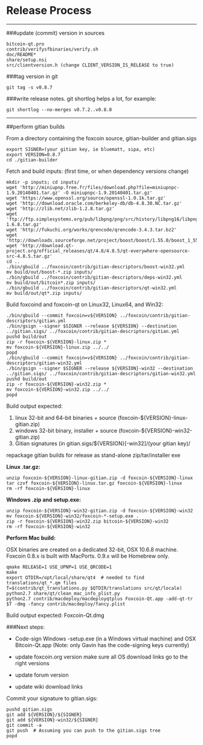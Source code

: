 Release Process
====================

* * *

###update (commit) version in sources


	bitcoin-qt.pro
	contrib/verifysfbinaries/verify.sh
	doc/README*
	share/setup.nsi
	src/clientversion.h (change CLIENT_VERSION_IS_RELEASE to true)

###tag version in git

	git tag -s v0.8.7

###write release notes. git shortlog helps a lot, for example:

	git shortlog --no-merges v0.7.2..v0.8.0

* * *

##perform gitian builds

 From a directory containing the foxcoin source, gitian-builder and gitian.sigs
  
	export SIGNER=(your gitian key, ie bluematt, sipa, etc)
	export VERSION=0.8.7
	cd ./gitian-builder

 Fetch and build inputs: (first time, or when dependency versions change)

	mkdir -p inputs; cd inputs/
	wget 'http://miniupnp.free.fr/files/download.php?file=miniupnpc-1.9.20140401.tar.gz' -O miniupnpc-1.9.20140401.tar.gz'
	wget 'https://www.openssl.org/source/openssl-1.0.1k.tar.gz'
	wget 'http://download.oracle.com/berkeley-db/db-4.8.30.NC.tar.gz'
	wget 'http://zlib.net/zlib-1.2.8.tar.gz'
	wget 'ftp://ftp.simplesystems.org/pub/libpng/png/src/history/libpng16/libpng-1.6.8.tar.gz'
	wget 'http://fukuchi.org/works/qrencode/qrencode-3.4.3.tar.bz2'
	wget 'http://downloads.sourceforge.net/project/boost/boost/1.55.0/boost_1_55_0.tar.bz2'
	wget 'http://download.qt-project.org/official_releases/qt/4.8/4.8.5/qt-everywhere-opensource-src-4.8.5.tar.gz'
	cd ..
	./bin/gbuild ../foxcoin/contrib/gitian-descriptors/boost-win32.yml
	mv build/out/boost-*.zip inputs/
	./bin/gbuild ../foxcoin/contrib/gitian-descriptors/deps-win32.yml
	mv build/out/bitcoin*.zip inputs/
	./bin/gbuild ../foxcoin/contrib/gitian-descriptors/qt-win32.yml
	mv build/out/qt*.zip inputs/

 Build foxcoind and foxcoin-qt on Linux32, Linux64, and Win32:
  
	./bin/gbuild --commit foxcoin=v${VERSION} ../foxcoin/contrib/gitian-descriptors/gitian.yml
	./bin/gsign --signer $SIGNER --release ${VERSION} --destination ../gitian.sigs/ ../foxcoin/contrib/gitian-descriptors/gitian.yml
	pushd build/out
	zip -r foxcoin-${VERSION}-linux.zip *
	mv foxcoin-${VERSION}-linux.zip ../../
	popd
	./bin/gbuild --commit foxcoin=v${VERSION} ../foxcoin/contrib/gitian-descriptors/gitian-win32.yml
	./bin/gsign --signer $SIGNER --release ${VERSION}-win32 --destination ../gitian.sigs/ ../foxcoin/contrib/gitian-descriptors/gitian-win32.yml
	pushd build/out
	zip -r foxcoin-${VERSION}-win32.zip *
	mv foxcoin-${VERSION}-win32.zip ../../
	popd

  Build output expected:

  1. linux 32-bit and 64-bit binaries + source (foxcoin-${VERSION}-linux-gitian.zip)
  2. windows 32-bit binary, installer + source (foxcoin-${VERSION}-win32-gitian.zip)
  3. Gitian signatures (in gitian.sigs/${VERSION}[-win32]/(your gitian key)/

repackage gitian builds for release as stand-alone zip/tar/installer exe

**Linux .tar.gz:**

	unzip foxcoin-${VERSION}-linux-gitian.zip -d foxcoin-${VERSION}-linux
	tar czvf foxcoin-${VERSION}-linux.tar.gz foxcoin-${VERSION}-linux
	rm -rf foxcoin-${VERSION}-linux

**Windows .zip and setup.exe:**

	unzip foxcoin-${VERSION}-win32-gitian.zip -d foxcoin-${VERSION}-win32
	mv foxcoin-${VERSION}-win32/foxcoin-*-setup.exe .
	zip -r foxcoin-${VERSION}-win32.zip bitcoin-${VERSION}-win32
	rm -rf foxcoin-${VERSION}-win32

**Perform Mac build:**

  OSX binaries are created on a dedicated 32-bit, OSX 10.6.8 machine.
  Foxcoin 0.8.x is built with MacPorts.  0.9.x will be Homebrew only.

	qmake RELEASE=1 USE_UPNP=1 USE_QRCODE=1
	make
	export QTDIR=/opt/local/share/qt4  # needed to find translations/qt_*.qm files
	T=$(contrib/qt_translations.py $QTDIR/translations src/qt/locale)
	python2.7 share/qt/clean_mac_info_plist.py
	python2.7 contrib/macdeploy/macdeployqtplus Foxcoin-Qt.app -add-qt-tr $T -dmg -fancy contrib/macdeploy/fancy.plist

 Build output expected: Foxcoin-Qt.dmg

###Next steps:

* Code-sign Windows -setup.exe (in a Windows virtual machine) and
  OSX Bitcoin-Qt.app (Note: only Gavin has the code-signing keys currently)

* update foxcoin.org version
  make sure all OS download links go to the right versions

* update forum version

* update wiki download links

Commit your signature to gitian.sigs:

	pushd gitian.sigs
	git add ${VERSION}/${SIGNER}
	git add ${VERSION}-win32/${SIGNER}
	git commit -a
	git push  # Assuming you can push to the gitian.sigs tree
	popd

